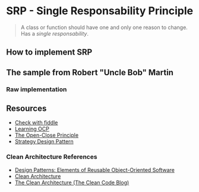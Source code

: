 # SRP - Single Responsability Principle

> A class or function should have one and only one reason to change. Has a *single responsability*.



## How to implement SRP

> 

## The sample from Robert "Uncle Bob" Martin



### Raw implementation



## Resources

- [Check with fiddle](https://dotnetfiddle.net/)
- [Learning OCP](https://medium.com/@pablodarde/learning-the-open-closed-principle-with-the-strategy-design-pattern-933dfa04d1e8)
- [The Open-Close Principle](https://cleancoders.com/episode/clean-code-episode-10)
- [Strategy Design Pattern](https://www.tutorialspoint.com/design_pattern/strategy_pattern.htm)

### Clean Architecture References

- [Design Patterns: Elements of Reusable Object-Oriented Software](https://www.amazon.com.br/dp/0201633612/?coliid=I3BZ6YLWVQOODS&colid=33HSVS6YEB9GQ&psc=1&ref_=lv_ov_lig_dp_it_im)
- [Clean Architecture](https://www.amazon.com.br/Clean-Architecture-Craftsmans-Software-Structure/dp/0134494164/ref=pd_bxgy_img_1/146-6852552-2489063?pd_rd_w=zjy9c&pf_rd_p=4a943320-02ab-4775-ad7a-eaf57d00a244&pf_rd_r=ZKKP8CPB3JEAT1YGKPZE&pd_rd_r=6bf3a408-31a9-4080-9645-7b48a056ffa4&pd_rd_wg=NbIDx&pd_rd_i=0134494164&psc=1)
- [The Clean Architecture (The Clean Code Blog)](https://blog.cleancoder.com/uncle-bob/2012/08/13/the-clean-architecture.html)
